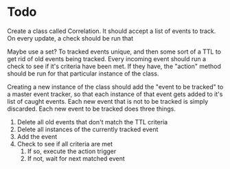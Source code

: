 # Todo

Create a class called Correlation. It should accept a list of events to track. On every update, a check should be run that

Maybe use a set? To tracked events unique, and then some sort of a TTL to get rid of old events being tracked. Every incoming event should run a check to see if it's criteria have been met.  If they have, the "action" method should be run for that particular instance of the class.

Creating a new instance of the class should add the "event to be tracked" to a master event tracker, so that each instance of that event gets added to it's list of caught events. Each new event that is not to be tracked is simply discarded.  Each new event to be tracked does three things.

1. Delete all old events that don't match the TTL criteria
1. Delete all instances of the currently tracked event
1. Add the event
1. Check to see if all criteria are met
   1. If so, execute the action trigger
   1. If not, wait for next matched event
